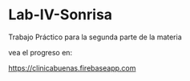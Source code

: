 # Lab-IV-Sonrisa
Trabajo Práctico para la segunda parte de la materia

vea el progreso en:

https://clinicabuenas.firebaseapp.com

